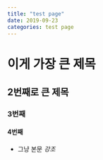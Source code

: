 ```yaml
---
title: "test page"
date: 2019-09-23
categories: test page
---
```


# 이게 가장 큰 제목
## 2번째로 큰 제목
### 3번째 
#### 4번째 
- 그냥 본문
*강조*
